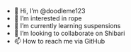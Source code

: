 - 👋 Hi, I’m @doodleme123
- 👀 I’m interested in rope
- 🌱 I’m currently learning suspensions
- 💞️ I’m looking to collaborate on Shibari
- 📫 How to reach me via GitHub

<!---
doodleme123/doodleme123 is a ✨ special ✨ repository because its `README.md` (this file) appears on your GitHub profile.
You can click the Preview link to take a look at your changes.
--->
